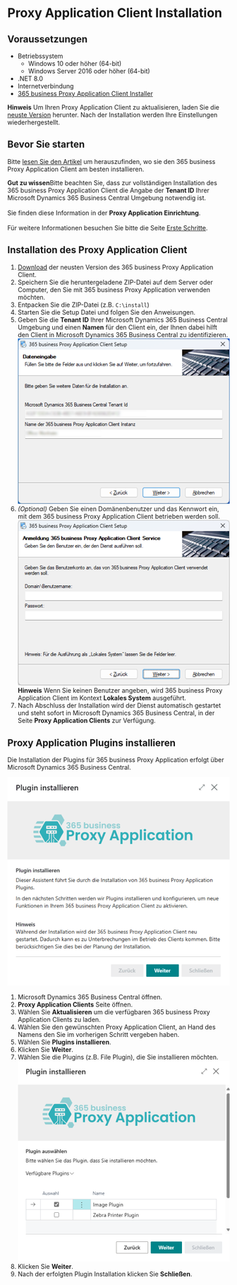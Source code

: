 # Proxy Application Client Installation

## Voraussetzungen

- Betriebssystem
    - Windows 10 oder höher (64-bit)
    - Windows Server 2016 oder höher (64-bit)
- .NET 8.0
- Internetverbindung
- [365 business Proxy Application Client Installer](https://365businessapi.com/api/SoftwareDownload?AppId=da472ae3-fa8a-406f-bbea-c2aafd5f77d5)

<div class="alert alert-info">
    <i class="fa-duotone fa-thin fa-lightbulb fa-lg"></i> <strong>Hinweis</strong> Um Ihren Proxy Application Client zu aktualisieren, laden Sie die <a href="https://365businessapi.com/api/SoftwareDownload?AppId=da472ae3-fa8a-406f-bbea-c2aafd5f77d5">neuste Version</a> herunter. Nach der Installation werden Ihre Einstellungen wiederhergestellt. 
</div>

## Bevor Sie starten

Bitte [lesen Sie den Artikel](proxy-application-whatis.md) um herauszufinden, wo sie den 365 business Proxy Application Client am besten installieren.

<div class="alert alert-notice">
    <i class="fa-light fa-hand-point-up fa-lg"></i> <strong>Gut zu wissen</strong>Bitte beachten Sie, dass zur vollständigen Installation des 365 business Proxy Application Client die Angabe der <strong>Tenant ID</strong> Ihrer Microsoft Dynamics 365 Business Central Umgebung notwendig ist.<br>
    <br>
    Sie finden diese Information in der <strong>Proxy Application Einrichtung</strong>.<br>
    <br>
    Für weitere Informationen besuchen Sie bitte die Seite <a href="get-started.md">Erste Schritte</a>.
</div>

## Installation des Proxy Application Client

 1. [Download](https://365businessapi.com/api/SoftwareDownload?AppId=da472ae3-fa8a-406f-bbea-c2aafd5f77d5) der neusten Version des 365 business Proxy Application Client.
 2. Speichern Sie die heruntergeladene ZIP-Datei auf dem Server oder Computer, den Sie mit 365 business Proxy Application verwenden möchten.
 3. Entpacken Sie die ZIP-Datei (z.B. `C:\install`)
 4. Starten Sie die Setup Datei und folgen Sie den Anweisungen.
 5. Geben Sie die **Tenant ID** Ihrer Microsoft Dynamics 365 Business Central Umgebung und einen **Namen** für den Client ein, der Ihnen dabei hilft den Client in Microsoft Dynamics 365 Business Central zu identifizieren.<br>
    ![Proxy Application Client Installation - Dateneingabe](/assets/images/365-business-proxy-application/c21483cf5f877db2cc391ffa37013ce6d0fca92b9ee7ecc22d7dbbf7d97403f6.png)
 6. *(Optional)* Geben Sie einen Domänenbenutzer und das Kennwort ein, mit dem 365 business Proxy Application Client betrieben werden soll.<br>
    ![Proxy Application Client Installation - Anmeldung](/assets/images/365-business-proxy-application/bd510f87-83cc-471f-a2e8-bb1ef9dc428a.png)
    <div class="alert alert-info">
    <i class="fa-duotone fa-thin fa-lightbulb fa-lg"></i> <strong>Hinweis</strong> Wenn Sie keinen Benutzer angeben, wird 365 business Proxy Application Client im Kontext <strong>Lokales System</strong> ausgeführt.
    </div>
 7. Nach Abschluss der Installation wird der Dienst automatisch gestartet und steht sofort in Microsoft Dynamics 365 Business Central, in der Seite **Proxy Application Clients** zur Verfügung.

## Proxy Application Plugins installieren

Die Installation der Plugins für 365 business Proxy Application erfolgt über Microsoft Dynamics 365 Business Central.

![Proxy Application Client Plugin Installation](/assets/images/365-business-proxy-application/proxyapp-installplugin-de-DE.gif)

 1. Microsoft Dynamics 365 Business Central öffnen.
 2. **Proxy Application Clients** Seite öffnen.
 3. Wählen Sie **Aktualisieren** um die verfügbaren 365 business Proxy Application Clients zu laden.
 4. Wählen Sie den gewünschten Proxy Application Client, an Hand des Namens den Sie im vorherigen Schritt vergeben haben.
 5. Wählen Sie **Plugins installieren**.
 6. Klicken Sie **Weiter**.
 7. Wählen Sie die Plugins (z.B. File Plugin), die Sie installieren möchten.<br>
    ![Plugin Auswahl](/assets/images/365-business-proxy-application/2fd00b9a-6e91-4db9-9418-05a7cb61c22f.png)
 8. Klicken Sie **Weiter**.
 9.  Nach der erfolgten Plugin Installation klicken Sie **Schließen**.